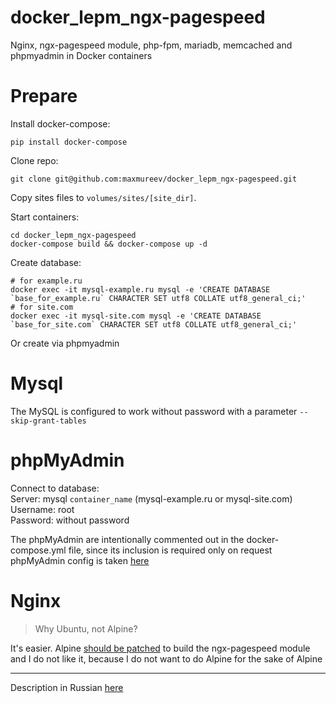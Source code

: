 # docker_lepm_ngx-pagespeed
Nginx, ngx-pagespeed module, php-fpm, mariadb, memcached and phpmyadmin in Docker containers

# Prepare
Install docker-compose:
```
pip install docker-compose
```
Clone repo:
```
git clone git@github.com:maxmureev/docker_lepm_ngx-pagespeed.git
```
Copy sites files to `volumes/sites/[site_dir]`.

Start containers:
```
cd docker_lepm_ngx-pagespeed
docker-compose build && docker-compose up -d
```

Create database:
```
# for example.ru
docker exec -it mysql-example.ru mysql -e 'CREATE DATABASE `base_for_example.ru` CHARACTER SET utf8 COLLATE utf8_general_ci;'
# for site.com
docker exec -it mysql-site.com mysql -e 'CREATE DATABASE `base_for_site.com` CHARACTER SET utf8 COLLATE utf8_general_ci;'
```
Or create via phpmyadmin

# Mysql
The MySQL is configured to work without password with a parameter `--skip-grant-tables`

# phpMyAdmin
Connect to database:   
Server: mysql `container_name` (mysql-example.ru or mysql-site.com)   
Username: root   
Password: without password

The phpMyAdmin are intentionally commented out in the docker-compose.yml file, since its inclusion is required only on request   
phpMyAdmin config is taken [here](https://github.com/phpmyadmin/docker)

# Nginx

> Why Ubuntu, not Alpine?

It's easier. Alpine [ should be patched](https://github.com/wernight/docker-alpine-nginx-pagespeed/blob/master/Dockerfile) to build the ngx-pagespeed module and I do not like it, because I do not want to do Alpine for the sake of Alpine

***

Description in Russian [here](https://notessysadmin.com/lemp-ngx_pagespeed-memcached-and-phpmyadmin-in-docker-containers)

